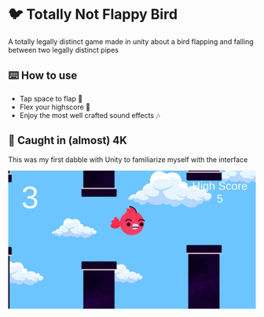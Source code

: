 # :bird: Totally Not Flappy Bird

A totally legally distinct game made in unity about a bird flapping and falling between two legally distinct pipes

## :keyboard: How to use

- Tap space to flap :flight_departure:
- Flex your highscore :muscle:
- Enjoy the most well crafted sound effects :notes:

## :camera_flash: Caught in (almost) 4K
This was my first dabble with Unity to familiarize myself with the interface

![](https://github.com/BPSCrash/TotallyNotFlappyBird/blob/main/Flappy%20bird%20screenshot.png)
